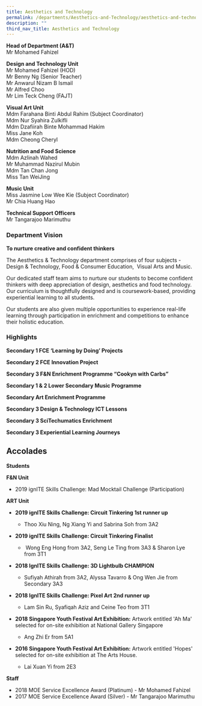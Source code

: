 ```yaml
---
title: Aesthetics and Technology
permalink: /departments/Aesthetics-and-Technology/aesthetics-and-technology/
description: ""
third_nav_title: Aesthetics and Technology
---
```

**Head of Department (A&T)**   
Mr Mohamed Fahizel

  

**Design and Technology Unit**   
Mr Mohamed Fahizel (HOD)   
Mr Benny Ng (Senior Teacher)   
Mr Anwarul Nizam B Ismail   
Mr Alfred Choo   
Mr Lim Teck Cheng (FAJT)

**Visual Art Unit**   
Mdm Farahana Binti Abdul Rahim (Subject Coordinator)   
Mdm Nur Syahira Zulkifli     
Mdm Dzafiirah Binte Mohammad Hakim    
Miss Jane Koh     
Mdm Cheong Cheryl

**Nutrition and Food Science**   
Mdm Azlinah Wahed    
Mr Muhammad Nazirul Mubin  
Mdm Tan Chan Jong   
Miss Tan WeiJing  

**Music Unit**  
Miss Jasmine Low Wee Kie (Subject Coordinator)   
Mr Chia Huang Hao

  

**Technical Support Officers**   
Mr Tangarajoo Marimuthu

  

  

### Department Vision
**To nurture creative and confident thinkers**
 
The Aesthetics & Technology department comprises of four subjects - Design & Technology, Food & Consumer Education,  Visual Arts and Music.

  

Our dedicated staff team aims to nurture our students to become confident thinkers with deep appreciation of design, aesthetics and food technology. Our curriculum is thoughtfully designed and is coursework-based, providing experiential learning to all students.

  

Our students are also given multiple opportunities to experience real-life learning through participation in enrichment and competitions to enhance their holistic education.

### Highlights

**Secondary 1 FCE ‘Learning by Doing’ Projects**

**Secondary 2 FCE Innovation Project**

**Secondary 3 F&N Enrichment Programme “Cookyn with Carbs”**

**Secondary 1 & 2 Lower Secondary Music Programme**

**Secondary Art Enrichment Programme**

**Secondary 3 Design & Technology ICT Lessons**

**Secondary 3 SciTechumatics Enrichment**

**Secondary 3 Experiential Learning Journeys**

Accolades
---------

**Students**

**F&N Unit**
*   2019 ignITE Skills Challenge: Mad Mocktail Challenge (Participation)

**ART Unit**
*   **2019 ignITE Skills Challenge: Circuit Tinkering 1st runner up**
	*   Thoo Xiu Ning, Ng Xiang Yi and Sabrina Soh from 3A2

*   **2019 ignITE Skills Challenge: Circuit Tinkering Finalist**
	*    Wong Eng Hong from 3A2, Seng Le Ting from 3A3 & Sharon Lye from 3T1

*   **2018 IgnITE Skills Challenge: 3D Lightbulb CHAMPION** 
	*   Sufiyah Athirah from 3A2, Alyssa Tavarro & Ong Wen Jie from Secondary 3A3

*   **2018 IgnITE Skills Challenge: Pixel Art 2nd runner up**
	*   Lam Sin Ru, Syafiqah Aziz and Ceine Teo from 3T1

*   **2018 Singapore Youth Festival Art Exhibition:** Artwork entitled 'Ah Ma' selected for on-site exhibition at National Gallery Singapore
	*   Ang Zhi Er from 5A1

*   **2016 Singapore Youth Festival Art Exhibition:** Artwork entitled 'Hopes' selected for on-site exhibition at The Arts House. 
	*   Lai Xuan Yi from 2E3

  

**Staff**
*   2018 MOE Service Excellence Award (Platinum) - Mr Mohamed Fahizel
*   2017 MOE Service Excellence Award (Silver) - Mr Tangarajoo Marimuthu